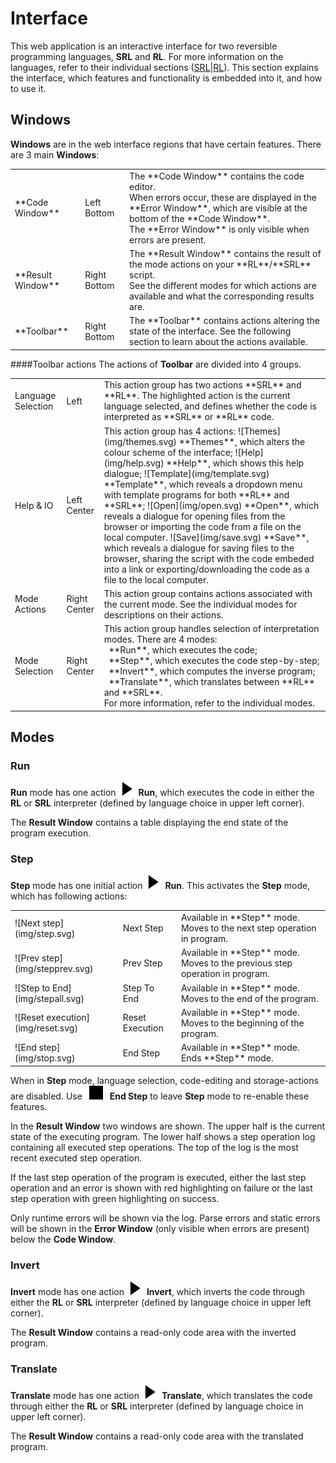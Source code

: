 # Interface
This web application is an interactive interface for two reversible programming languages, **SRL** and **RL**.
For more information on the languages, refer to their individual sections ([SRL](./languages/#srl)|[RL](./languages/#rl)).
This section explains the interface, which features and functionality is embedded into it, and how to use it.

## Windows

**Windows** are in the web interface regions that have certain features.
There are 3 main **Windows**:
  <table>
    <tbody>
      <tr>
        <td>**Code Window**</td>
        <td>Left Bottom</td>
        <td>
          The **Code Window** contains the code editor.<br/>
          When errors occur, these are displayed in the **Error Window**, which are visible at the bottom of the **Code Window**.<br/>
          The **Error Window** is only visible when errors are present.
        </td>
      </tr>
      <tr>
        <td>**Result Window**</td>
        <td>Right Bottom</td>
        <td>
          The **Result Window** contains the result of the mode actions on your **RL**/**SRL** script.<br/>
          See the different modes for which actions are available and what the corresponding results are.
        </td>
      </tr>
      <tr>
        <td>**Toolbar**</td>
        <td>Right Bottom</td>
        <td>
          The **Toolbar** contains actions altering the state of the interface.
          See the following section to learn about the actions available.
        </td>
      </tr>
    </tbody>
</table>

####Toolbar actions
The actions of **Toolbar** are divided into 4 groups.
  <table>
    <tbody>
      <tr>
        <td>Language Selection</td>
        <td>Left</td>
        <td>
          This action group has two actions **SRL** and **RL**. The highlighted action is the current language selected, and defines whether the code is interpreted as **SRL** or **RL** code.
        </td>
      </tr>
      <tr>
        <td>Help & IO</td>
        <td>Left Center</td>
        <td>
          This action group has 4 actions:
            ![Themes](img/themes.svg) **Themes**, which alters the colour scheme of the interface;
            ![Help](img/help.svg) **Help**, which shows this help dialogue;
            ![Template](img/template.svg) **Template**, which reveals a dropdown menu with template programs for both **RL** and **SRL**;
            ![Open](img/open.svg) **Open**, which reveals a dialogue for opening files from the browser or importing the code from a file on the local computer.
            ![Save](img/save.svg) **Save**, which reveals a dialogue for saving files to the browser, sharing the script with the code embeded into a link or exporting/downloading the code as a file to the local computer.
        </td>
      </tr>
      <tr>
        <td>Mode Actions</td>
        <td>Right Center</td>
        <td>
          This action group contains actions associated with the current mode.
          See the individual modes for descriptions on their actions.
        </td>
      </tr>
      <tr>
        <td>Mode Selection</td>
        <td>Right Center</td>
        <td>
          This action group handles selection of interpretation modes. There are 4 modes: <br/>
            &nbsp;&nbsp;**Run**, which executes the code;<br/>
            &nbsp;&nbsp;**Step**, which executes the code step-by-step;<br/>
            &nbsp;&nbsp;**Invert**, which computes the inverse program;<br/>
            &nbsp;&nbsp;**Translate**, which translates between **RL** and **SRL**.<br/>
          For more information, refer to the individual modes.
        </td>
      </tr>
    </tbody>
</table>

## Modes

### Run
**Run** mode has one action ![Run](img/play.svg) **Run**, which executes the code in either the **RL** or **SRL** interpreter (defined by language choice in upper left corner).

The **Result Window** contains a table displaying the end state of the program execution.

### Step

  **Step** mode has one initial action ![Run](img/play.svg) **Run**. This activates the **Step** mode, which has following actions:
  <table>
    <tbody>
      <tr>
        <td>![Next step](img/step.svg)</td>
        <td>Next Step</td>
        <td>Available in **Step** mode. Moves to the next step operation in program.</td>
      </tr>
      <tr>
        <td>![Prev step](img/stepprev.svg)</td>
        <td>Prev Step</td>
        <td>Available in **Step** mode. Moves to the previous step operation in program.</td>
      </tr>
      <tr>
        <td>![Step to End](img/stepall.svg)</td>
        <td>Step To End</td>
        <td>Available in **Step** mode. Moves to the end of the program.</td>
      </tr>
      <tr>
        <td>![Reset execution](img/reset.svg)</td>
        <td>Reset Execution</td>
        <td>Available in **Step** mode. Moves to the beginning of the program.</td>
      </tr>
      <tr>
        <td>![End step](img/stop.svg)</td>
        <td>End Step</td>
        <td>Available in **Step** mode. Ends **Step** mode.</td>
      </tr>
    </tbody>
  </table>

When in **Step** mode, language selection, code-editing and storage-actions are disabled. Use ![End step](img/stop.svg) **End Step** to leave **Step** mode to re-enable these features.

In the **Result Window** two windows are shown. The upper half is the current state of the executing program.
The lower half shows a step operation log containing all executed step operations. The top of the log is the most recent executed step operation.

If the last step operation of the program is executed, either the last step operation and an error is shown with red highlighting on failure or the last step operation with green highlighting on success.

  Only runtime errors will be shown via the log. Parse errors and static errors will be shown in the **Error Window** (only visible when errors are present) below the **Code Window**.

### Invert

**Invert** mode has one action ![Invert](img/play.svg) **Invert**, which inverts the code through either the **RL** or **SRL** interpreter (defined by language choice in upper left corner).

The **Result Window** contains a read-only code area with the inverted program.

### Translate
**Translate** mode has one action ![Translate](img/play.svg) **Translate**, which translates the code through either the **RL** or **SRL** interpreter (defined by language choice in upper left corner).

The **Result Window** contains a read-only code area with the translated program.

